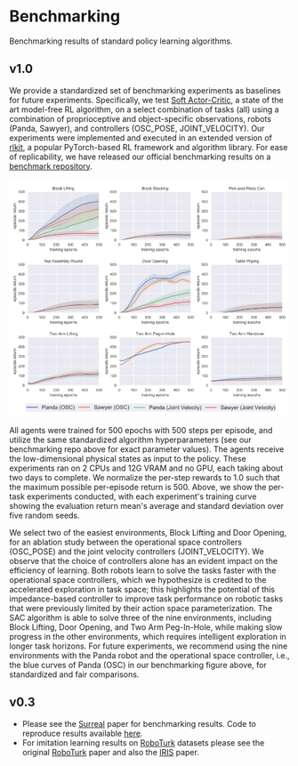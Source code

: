 # Benchmarking

Benchmarking results of standard policy learning algorithms.

## v1.0

We provide a standardized set of benchmarking experiments as baselines for future experiments. Specifically, we test [Soft Actor-Critic](https://arxiv.org/abs/1812.05905), a state of the art model-free RL algorithm, on a select combination of tasks (all) using a combination of proprioceptive and object-specific observations, robots (Panda, Sawyer), and controllers (OSC_POSE, JOINT_VELOCITY). Our experiments were implemented and executed in an extended version of [rlkit](https://github.com/vitchyr/rlkit), a popular PyTorch-based RL framework and algorithm library. For ease of replicability, we have released our official benchmarking results on a [benchmark repository](https://github.com/ARISE-Initiative/robosuite-v1-benchmarking).

![benchmarking_results](../images/benchmarking/benchmarking_results.png)

All agents were trained for 500 epochs with 500 steps per episode, and utilize the same standardized algorithm hyperparameters (see our benchmarking repo above for exact parameter values). The agents receive the low-dimensional physical states as input to the policy. These experiments ran on 2 CPUs and 12G VRAM and no GPU, each taking about two days to complete. We normalize the per-step rewards to 1.0 such that the maximum possible per-episode return is 500. Above, we show the per-task experiments conducted, with each experiment's training curve showing the evaluation return mean's average and standard deviation over five random seeds. 

We select two of the easiest environments, Block Lifting and Door Opening, for an ablation study between the operational space controllers (OSC_POSE) and the joint velocity controllers (JOINT_VELOCITY). We observe that the choice of controllers alone has an evident impact on the efficiency of learning. Both robots learn to solve the tasks faster with the operational space controllers, which we hypothesize is credited to the accelerated exploration in task space; this highlights the potential of this impedance-based controller to improve task performance on robotic tasks that were previously limited by their action space parameterization. The SAC algorithm is able to solve three of the nine environments, including Block Lifting, Door Opening, and Two Arm Peg-In-Hole, while making slow progress in the other environments, which requires intelligent exploration in longer task horizons. For future experiments, we recommend using the nine environments with the Panda robot and the operational space controller, i.e., the blue curves of Panda (OSC) in our benchmarking figure above, for standardized and fair comparisons.

## v0.3

- Please see the [Surreal](http://svl.stanford.edu/assets/papers/fan2018corl.pdf) paper for benchmarking results. Code to reproduce results available [here](https://github.com/SurrealAI/surreal).
- For imitation learning results on [RoboTurk](https://roboturk.stanford.edu/) datasets please see the original [RoboTurk](https://arxiv.org/abs/1811.02790) paper and also the [IRIS](https://arxiv.org/abs/1911.05321) paper.